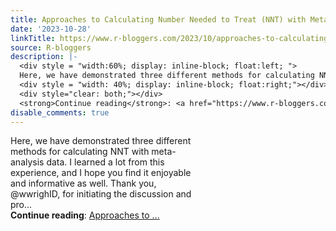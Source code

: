 ```yaml
---
title: Approaches to Calculating Number Needed to Treat (NNT) with Meta-Analysis
date: '2023-10-28'
linkTitle: https://www.r-bloggers.com/2023/10/approaches-to-calculating-number-needed-to-treat-nnt-with-meta-analysis/
source: R-bloggers
description: |-
  <div style = "width:60%; display: inline-block; float:left; ">
  Here, we have demonstrated three different methods for calculating NNT with meta-analysis data. I learned a lot from this experience, and I hope you find it enjoyable and informative as well. Thank you, @wwrighID, for initiating the discussion and pro...</div>
  <div style = "width: 40%; display: inline-block; float:right;"></div>
  <div style="clear: both;"></div>
  <strong>Continue reading</strong>: <a href="https://www.r-bloggers.com/2023/10/approaches-to-calculating-number-needed-to-treat-nnt-with-meta-analysis/">Approaches to ...
disable_comments: true
---
```

<div style = "width:60%; display: inline-block; float:left; ">
Here, we have demonstrated three different methods for calculating NNT with meta-analysis data. I learned a lot from this experience, and I hope you find it enjoyable and informative as well. Thank you, @wwrighID, for initiating the discussion and pro...</div>
<div style = "width: 40%; display: inline-block; float:right;"></div>
<div style="clear: both;"></div>
<strong>Continue reading</strong>: <a href="https://www.r-bloggers.com/2023/10/approaches-to-calculating-number-needed-to-treat-nnt-with-meta-analysis/">Approaches to ...